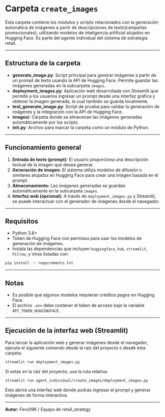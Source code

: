 # **Carpeta `create_images`**

Esta carpeta contiene los módulos y scripts relacionados con la generación automática de imágenes a partir de descripciones de texto(campañas promocionales), utilizando modelos de inteligencia artificial alojados en Hugging Face. Es parte del agente individual del sistema de estrategia retail.


---
## Estructura de la carpeta

- **generate_image.py**: Script principal para generar imágenes a partir de un prompt de texto usando la API de Hugging Face. Permite guardar las imágenes generadas en la subcarpeta `images`.
- **deployment_images.py**: Aplicación web desarrollada con Streamlit que permite a los usuarios ingresar un prompt desde una interfaz gráfica y obtener la imagen generada, la cual también se guarda localmente.
- **test_generate_image.py**: Script de prueba para validar la generación de imágenes y la integración con la API de Hugging Face.
- **images/**: Carpeta donde se almacenan las imágenes generadas automáticamente por los scripts.
- **__init__.py**: Archivo para marcar la carpeta como un módulo de Python.


---
## Funcionamiento general

1. **Entrada de texto (prompt):** El usuario proporciona una descripción textual de la imagen que desea generar.
2. **Generación de imagen:** El sistema utiliza modelos de difusión o similares alojados en Hugging Face para crear una imagen basada en el prompt.
3. **Almacenamiento:** Las imágenes generadas se guardan automáticamente en la subcarpeta `images`.
4. **Interfaz web (opcional):** A través de `deployment_images.py` y Streamlit, se puede interactuar con el generador de imágenes desde el navegador.


---
## Requisitos
- Python 3.8+
- Token de Hugging Face con permisos para usar los modelos de generación de imágenes.
- Instala las dependencias que incluyen `huggingface_hub`, `streamlit`, `Pillow`, y otras listadas con:

```bash
pip install -r requirements.txt
```


---
## Notas
- Es posible que algunos modelos requieran créditos pagos en Hugging Face.
- El archivo `.env` debe contener el token de acceso bajo la variable `API_TOKEN_HUGGINGFACE`.


---
## Ejecución de la interfaz web (Streamlit)

Para lanzar la aplicación web y generar imágenes desde el navegador, ejecuta el siguiente comando desde la raíz del proyecto o desde esta carpeta:

```bash
streamlit run deployment_images.py
```

Si estás en la raíz del proyecto, usa la ruta relativa:

```bash
streamlit run agent_individual/create_images/deployment_images.py
```

Esto abrirá una interfaz web donde podrás ingresar el prompt y generar imágenes de forma interactiva.

---

**Autor:** Ferx096 / Equipo de retail_strategy
